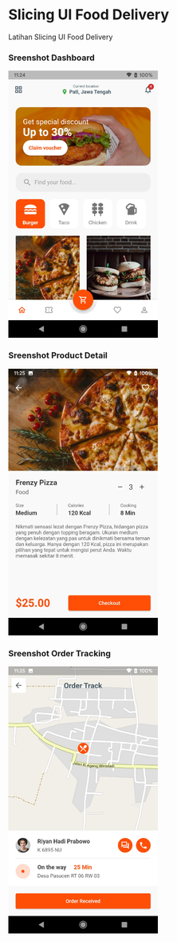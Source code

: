 # Slicing UI Food Delivery
Latihan Slicing UI Food Delivery


### Sreenshot Dashboard
<img src="https://raw.githubusercontent.com/riyanhadi/slicing_ui_food_delivery/main/screenshot/dashboard.jpg" alt="" width="300">

### Sreenshot Product Detail
<img src="https://raw.githubusercontent.com/riyanhadi/slicing_ui_food_delivery/main/screenshot/product_detail.jpg" alt="" width="300">

### Sreenshot Order Tracking
<img src="https://raw.githubusercontent.com/riyanhadi/slicing_ui_food_delivery/main/screenshot/tracking.jpg" alt="" width="300">



